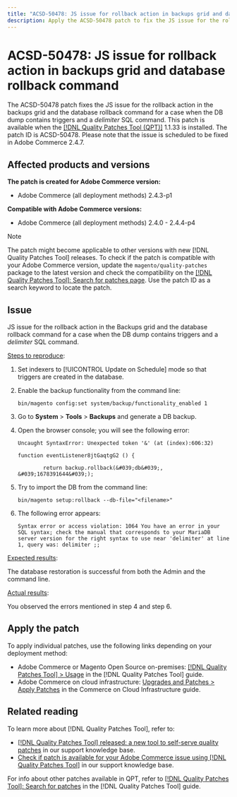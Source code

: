 ```yaml
---
title: "ACSD-50478: JS issue for rollback action in backups grid and database rollback command"
description: Apply the ACSD-50478 patch to fix the JS issue for the rollback action in the backups grid and the database rollback command for a case when the DB dump contains triggers and a *delimiter* SQL command.
---
```


# ACSD-50478: JS issue for rollback action in backups grid and database rollback command

The ACSD-50478 patch fixes the JS issue for the rollback action in the backups grid and the database rollback command for a case when the DB dump contains triggers and a *delimiter* SQL command. This patch is available when the [[!DNL Quality Patches Tool (QPT)]](/help/announcements/adobe-commerce-announcements/magento-quality-patches-released-new-tool-to-self-serve-quality-patches.md) 1.1.33 is installed. The patch ID is ACSD-50478. Please note that the issue is scheduled to be fixed in Adobe Commerce 2.4.7.

## Affected products and versions

**The patch is created for Adobe Commerce version:**

* Adobe Commerce (all deployment methods) 2.4.3-p1

**Compatible with Adobe Commerce versions:**

* Adobe Commerce (all deployment methods) 2.4.0 - 2.4.4-p4

>[!NOTE]
>
>The patch might become applicable to other versions with new [!DNL Quality Patches Tool] releases. To check if the patch is compatible with your Adobe Commerce version, update the `magento/quality-patches` package to the latest version and check the compatibility on the [[!DNL Quality Patches Tool]: Search for patches page](https://experienceleague.adobe.com/tools/commerce-quality-patches/index.html). Use the patch ID as a search keyword to locate the patch.

## Issue

JS issue for the rollback action in the Backups grid and the database rollback command for a case when the DB dump contains triggers and a *delimiter* SQL command. 

<u>Steps to reproduce</u>:

1. Set indexers to [!UICONTROL Update on Schedule] mode so that triggers are created in the database.
1. Enable the backup functionality from the command line:

   `bin/magento config:set system/backup/functionality_enabled 1`

1. Go to **System** > **Tools** > **Backups** and generate a DB backup.
1. Open the browser console; you will see the following error: 

   ```
   Uncaught SyntaxError: Unexpected token '&' (at (index):606:32)

   function eventListener8jtGaqtgG2 () {

           return backup.rollback(&#039;db&#039;, &#039;1678391644&#039;);
   ``` 

1. Try to import the DB from the command line:

   `bin/magento setup:rollback --db-file="<filename>"`

1. The following error appears:

   ```
   Syntax error or access violation: 1064 You have an error in your SQL syntax; check the manual that corresponds to your MariaDB server version for the right syntax to use near 'delimiter' at line 1, query was: delimiter ;;
   ```
   
<u>Expected results</u>:

The database restoration is successful from both the Admin and the command line.

<u>Actual results</u>:

You observed the errors mentioned in step 4 and step 6.

## Apply the patch

To apply individual patches, use the following links depending on your deployment method:

* Adobe Commerce or Magento Open Source on-premises: [[!DNL Quality Patches Tool] > Usage](https://experienceleague.adobe.com/docs/commerce-operations/tools/quality-patches-tool/usage.html) in the [!DNL Quality Patches Tool] guide.
* Adobe Commerce on cloud infrastructure: [Upgrades and Patches > Apply Patches](https://experienceleague.adobe.com/docs/commerce-cloud-service/user-guide/develop/upgrade/apply-patches.html) in the Commerce on Cloud Infrastructure guide.

## Related reading

To learn more about [!DNL Quality Patches Tool], refer to:

* [[!DNL Quality Patches Tool] released: a new tool to self-serve quality patches](/help/announcements/adobe-commerce-announcements/magento-quality-patches-released-new-tool-to-self-serve-quality-patches.md) in our support knowledge base.
* [Check if patch is available for your Adobe Commerce issue using [!DNL Quality Patches Tool]](/help/support-tools/patches-available-in-qpt-tool/check-patch-for-magento-issue-with-magento-quality-patches.md) in our support knowledge base.

For info about other patches available in QPT, refer to [[!DNL Quality Patches Tool]: Search for patches](https://experienceleague.adobe.com/tools/commerce-quality-patches/index.html) in the [!DNL Quality Patches Tool] guide.
